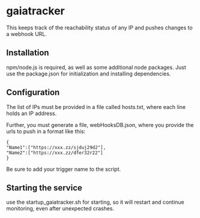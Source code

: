 # gaiatracker
This keeps track of the reachability status of any IP and pushes changes to a webhook URL. 

## Installation 
npm/node.js is required, as well as some additional node packages. Just use the package.json for initialization and installing dependencies.

## Configuration
The list of IPs must be provided in a file called hosts.txt, where each line holds an IP address. 

Further, you must generate a file, webHooksDB.json, where you provide the urls to push in a format like this: 

```
{	
"Name1":["https://xxx.zz/sjduj29d2"],
"Name2":["https://xxx.zz/dfer32r22"]
}
```
Be sure to add your trigger name to the script.

## Starting the service

use the startup_gaiatracker.sh for starting, so it will restart and continue monitoring, even after unexpected crashes.

